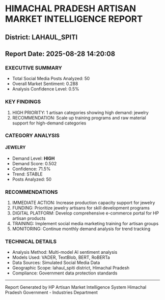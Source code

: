 # HIMACHAL PRADESH ARTISAN MARKET INTELLIGENCE REPORT
## District: LAHAUL_SPITI
## Report Date: 2025-08-28 14:20:08

### EXECUTIVE SUMMARY
- Total Social Media Posts Analyzed: 50
- Overall Market Sentiment: 0.288
- Analysis Confidence Level: 0.5%

### KEY FINDINGS
1. HIGH PRIORITY: 1 artisan categories showing high demand: jewelry
2. RECOMMENDATION: Scale up training programs and raw material support for high-demand categories

### CATEGORY ANALYSIS

#### JEWELRY
- Demand Level: **HIGH**
- Demand Score: 0.502
- Confidence: 71.5%
- Trend: STABLE
- Posts Analyzed: 50

### RECOMMENDATIONS
1. IMMEDIATE ACTION: Increase production capacity support for jewelry
2. FUNDING: Prioritize jewelry artisans for skill development programs
3. DIGITAL PLATFORM: Develop comprehensive e-commerce portal for HP artisan products
4. TRAINING: Implement social media marketing training for artisan groups
5. MONITORING: Continue monthly demand analysis for trend tracking

### TECHNICAL DETAILS
- Analysis Method: Multi-model AI sentiment analysis
- Models Used: VADER, TextBlob, BERT, RoBERTa
- Data Sources: Simulated Social Media Data
- Geographic Scope: lahaul_spiti district, Himachal Pradesh
- Compliance: Government data protection standards

---
Report Generated by HP Artisan Market Intelligence System
Himachal Pradesh Government - Industries Department
